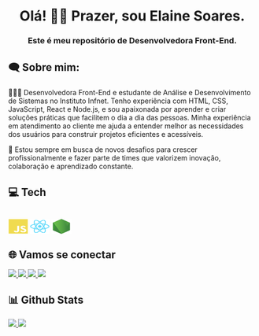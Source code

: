 <h1 align="center">Olá! 👋😄 Prazer, sou Elaine Soares.</h1>
<h3 align="center">Este é meu repositório de Desenvolvedora Front-End.</h3>

<h2 align="left">🗨 Sobre mim:</h2>

###
👨🏻‍💻 Desenvolvedora Front-End e estudante de Análise e Desenvolvimento de Sistemas no Instituto Infnet. Tenho experiência com HTML, CSS, JavaScript, React e Node.js, e sou apaixonada por aprender e criar soluções práticas que facilitem o dia a dia das pessoas. Minha experiência em atendimento ao cliente me ajuda a entender melhor as necessidades dos usuários para construir projetos eficientes e acessíveis.

🚀 Estou sempre em busca de novos desafios para crescer profissionalmente e fazer parte de times que valorizem inovação, colaboração e aprendizado constante.




<h2 align="left">💻 Tech </h2>
<div style="display: inline_block"><br>
  <img align="center" alt="Ela-Js" height="30" width="40" src="https://raw.githubusercontent.com/devicons/devicon/master/icons/javascript/javascript-plain.svg">
  <img align="center" alt="Ela-React" height="30" width="40" src="https://raw.githubusercontent.com/devicons/devicon/master/icons/react/react-original.svg">
   <img align="center" alt="Ela-Node" height="30" width="40" src="https://raw.githubusercontent.com/devicons/devicon/master/icons/nodejs/nodejs-original.svg">
</div>


<h2 align="left">🌐 Vamos se conectar </h2>
<div> 
    <a href="mailto:elaine.almeida@al.infnet.edu.br" target="_blank">
      <img src="https://img.shields.io/badge/-Gmail-%23333?style=for-the-badge&logo=gmail&logoColor=white">
    </a>
    <a href="https://www.linkedin.com/in/elaine-soares-ti/" target="_blank">
      <img src="https://img.shields.io/badge/-LinkedIn-%230077B5?style=for-the-badge&logo=linkedin&logoColor=white">
    </a>  
    <a href="https://portfolio-elainesoares.netlify.app/#/home" target="_blank">
      <img src="https://img.shields.io/badge/-Portfolio-%231E90FF?style=for-the-badge&logo=react&logoColor=white">
    </a>
    <a href="https://api.whatsapp.com/send?l=pt_BR&phone=5585992641415" target="_blank"><img src="https://img.shields.io/badge/WhatsApp-25D366?style=for-the-badge&logo=whatsapp&logoColor=white" target="_blank">
    </a>
</div>


<h2 align="left">📊 Github Stats</h2> 
<div>
  <a href="https://github.com/elasoares">
    <img height="180em" src="https://github-readme-stats.vercel.app/api?username=elasoares&show_icons=true&theme=dracula&include_all_commits=true&count_private=true"/>
    <img height="180em" src="https://github-readme-stats.vercel.app/api/top-langs/?username=elasoares&layout=compact&langs_count=16&theme=dracula"/>
  </a>
</div> 
